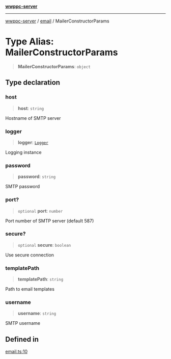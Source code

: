 [**wwppc-server**](../../README.md)

***

[wwppc-server](../../modules.md) / [email](../README.md) / MailerConstructorParams

# Type Alias: MailerConstructorParams

> **MailerConstructorParams**: `object`

## Type declaration

### host

> **host**: `string`

Hostname of SMTP server

### logger

> **logger**: [`Logger`](../../log/classes/Logger.md)

Logging instance

### password

> **password**: `string`

SMTP password

### port?

> `optional` **port**: `number`

Port number of SMTP server (default 587)

### secure?

> `optional` **secure**: `boolean`

Use secure connection

### templatePath

> **templatePath**: `string`

Path to email templates

### username

> **username**: `string`

SMTP username

## Defined in

[email.ts:10](https://github.com/WWPPC/WWPPC-server/blob/2a0f62ef9a8d6c45bd23ae8a1bcfb9cead6c0088/src/email.ts#L10)

